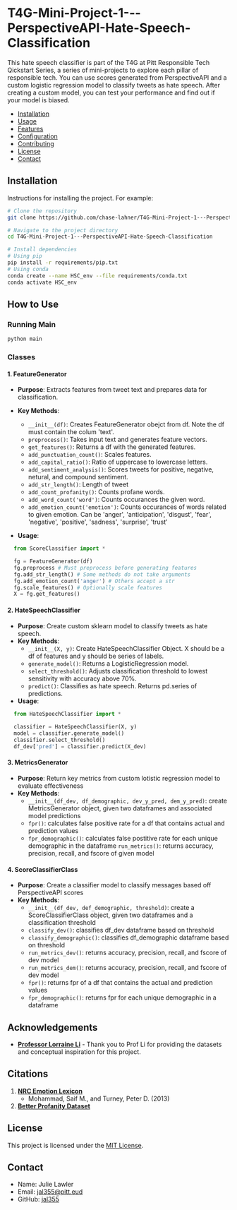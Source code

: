 # T4G-Mini-Project-1---PerspectiveAPI-Hate-Speech-Classification

This hate speech classifier is part of the T4G at Pitt Responsible Tech Qickstart Series, a series of mini-projects to explore each pillar of responsible tech. You can use scores generated from PerspectiveAPI and a custom logistic regression model to classify tweets as hate speech. After creating a custom model, you can test your performance and find out if your model is biased.
 
- [Installation](#installation)
- [Usage](#usage)
- [Features](#features)
- [Configuration](#configuration)
- [Contributing](#contributing)
- [License](#license)
- [Contact](#contact)

## Installation

Instructions for installing the project. For example:

```bash
# Clone the repository
git clone https://github.com/chase-lahner/T4G-Mini-Project-1---PerspectiveAPI-Hate-Speech-Classification

# Navigate to the project directory
cd T4G-Mini-Project-1---PerspectiveAPI-Hate-Speech-Classification

# Install dependencies
# Using pip
pip install -r requirements/pip.txt
# Using conda
conda create --name HSC_env --file requirements/conda.txt
conda activate HSC_env
```

## How to Use

### Running Main 

```bash
python main
```

### Classes 

#### 1. FeatureGenerator
- **Purpose**: Extracts features from tweet text and prepares data for classification.
- **Key Methods**:
  - `__init__(df)`: Creates FeatureGenerator obejct from df. Note the df must contain the colum 'text'.
  - `preprocess()`: Takes input text and generates feature vectors.
  - `get_features()`: Returns a df with the generated features.
  - `add_punctuation_count()`: Scales features.
  - `add_capital_ratio()`: Ratio of uppercase to lowercase letters.
  - `add_sentiment_analysis()`: Scores tweets for positive, negative, netural, and compound sentiment.
  - `add_str_length()`: Length of tweet
  - `add_count_profanity()`: Counts profane words.
  - `add_word_count('word')`: Counts occurances the given word.
  - `add_emotion_count('emotion')`: Counts occurances of words related to given emotion. Can be 'anger', 'anticipation', 'disgust', 'fear', 'negative', 'positive', 'sadness', 'surprise', 'trust'

- **Usage**: 
```python
  from ScoreClassifier import *

  fg = FeatureGenerator(df) 
  fg.preprocess # Must preprocess before generating features
  fg.add_str_length() # Some methods do not take arguments
  fg.add_emotion_count('anger') # Others accept a str
  fg.scale_features() # Optionally scale features
  X = fg.get_features()
```
#### 2. HateSpeechClassifier
- **Purpose**: Create custom sklearn model to classify tweets as hate speech. 
- **Key Methods**:
  - `__init__(X, y)`: Create HateSpeechClassifier Object. X should be a df of features and y should be series of labels. 
  - `generate_model()`: Returns a LogisticRegression model.
  - `select_threshold()`: Adjusts classification threshold to lowest sensitivity with accuracy above 70%. 
  - `predict()`: Classifies as hate speech. Returns pd.series of predictions.
 - **Usage**: 
```python
  from HateSpeechClassifier import *
  
  classifier = HateSpeechClassifier(X, y)
  model = classifier.generate_model()
  classifier.select_threshold() 
  df_dev['pred'] = classifier.predict(X_dev)
```
#### 3. MetricsGenerator
- **Purpose**: Return key metrics from custom lotistic regression model to evaluate effectiveness
- **Key Methods**:
  - `__init__(df_dev, df_demographic, dev_y_pred, dem_y_pred)`: create MetricsGenerator object, given two dataframes and associated model predictions
  - `fpr()`: calculates false positive rate for a df that contains actual and prediction values
  - `fpr_demographic()`: calculates false postitive rate for each unique demographic in the dataframe
  `run_metrics()`: returns accuracy, precision, recall, and fscore of given model

#### 4. ScoreClassifierClass
- **Purpose**: Create a classifier model to classify messages based off PerspectiveAPI scores
- **Key Methods**:
  - `__init__(df_dev, def_demographic, threshold)`: create a ScoreClassifierClass object, given two dataframes and a classification threshold
  - `classify_dev()`: classifies df_dev dataframe based on threshold
  - `classify_demographic()`: classifies df_demographic dataframe based on threshold
  - `run_metrics_dev()`: returns accuracy, precision, recall, and fscore of dev model
  - `run_metrics_dem()`: returns accuracy, precision, recall, and fscore of dev model
  - `fpr()`: returns fpr of a df that contains the actual and prediction values
  - `fpr_demographic()`: returns fpr for each unique demographic in a dataframe

## Acknowledgements
- **[Professor Lorraine Li](https://lorraine333.github.io/)** - Thank you to Prof Li for providing the datasets and conceptual inspiration for this project.

## Citations
1. **[NRC Emotion Lexicon](https://saifmohammad.com/WebPages/NRC-Emotion-Lexicon.htm)**
   - Mohammad, Saif M., and Turney, Peter D. (2013)
2. **[Better Profanity Dataset](https://github.com/snguyenthanh/better_profanity)**

## License
This project is licensed under the [MIT License](LICENSE).

## Contact

- Name: Julie Lawler
- Email: jal355@pitt.eud
- GitHub: [jal355](https://github.com/jal355)